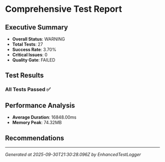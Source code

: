# Comprehensive Test Report

## Executive Summary
- **Overall Status**: WARNING
- **Total Tests**: 27
- **Success Rate**: 3.70%
- **Critical Issues**: 0
- **Quality Gate**: FAILED

## Test Results
### All Tests Passed ✅

## Performance Analysis
- **Average Duration**: 16848.00ms
- **Memory Peak**: 74.32MB

## Recommendations


---
*Generated at 2025-09-30T21:30:28.096Z by EnhancedTestLogger*